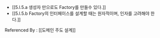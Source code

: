 
- [[5.l.5.a 생성자 만으로도 Factory를 만들수 있다.]]
- [[5.l.5.b Factory의 인터페이스를 설계할 때는 원자적이며, 인자를 고려해야 한다.]]

Referenced By : [[도메인 주도 설계]]
